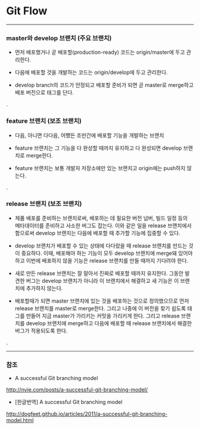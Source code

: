 # Git Flow
 
***

### master와 develop 브랜치 (주요 브랜치)

 - 먼저 배포했거나 곧 배포할(production-ready) 코드는 origin/master에 두고 관리한다.
 
 - 다음에 배포할 것을 개발하는 코드는 origin/develop에 두고 관리한다.
  
 - develop branch의 코드가 안정되고 배포할 준비가 되면 곧 master로 merge하고 배포 버전으로 태그를 단다.
 
.
 
### feature 브랜치 (보조 브랜치)

 - 다음, 아니면 다다음, 어쨌든 조만간에 배포할 기능을 개발하는 브랜치
 
 - feature 브랜치는 그 기능을 다 완성할 때까지 유지하고 다 완성되면 develop 브랜치로 merge한다.
 
 - feature 브랜치는 보통 개발자 저장소에만 있는 브랜치고 origin에는 push하지 않는다.
 
.
 
### release 브랜치 (보조 브랜치) 

 - 제품 배포를 준비하는 브랜치로써, 배포하는 데 필요한 버전 넘버, 빌드 일정 등의 메타데이터를 준비하고 사소한 버그도 잡는다. 이와 같은 일을 release 브랜치에서 함으로써 develop 브랜치는 다음에 배포할 때 추가할 기능에 집중할 수 있다. 

 - develop 브랜치가 배포할 수 있는 상태에 다다랐을 때 release 브랜치를 만드는 것이 중요하다. 이때, 배포해야 하는 기능이 모두 develop 브랜치에 merge돼 있어야 하고 이번에 배포하지 않을 기능은 release 브랜치를 만들 때까지 기다려야 한다.
 
 - 새로 만든 release 브랜치는 잘 말아서 진짜로 배포할 때까지 유지한다. 그동안 발견한 버그는 develop 브랜치가 아니라 이 브랜치에서 해결하고 새 기능은 이 브랜치에 추가하지 않는다.
 
 - 배포할때가 되면 master 브랜치에 있는 것을 배포하는 것으로 정의했으므로 먼저 release 브랜치를 master로 merge한다. 그리고 나중에 이 버전을 찾기 쉽도록 태그를 만들어 지금 master가 가리키는 커밋을 가리키게 한다. 그리고 release 브랜치를 develop 브랜치에 merge하고 다음에 배포할 때 release 브랜치에서 해결한 버그가 적용되도록 한다.

. 

***

### 참조

 - A successful Git branching model
 
  <http://nvie.com/posts/a-successful-git-branching-model/>

 - [한글번역] A successful Git branching model
 
  <http://dogfeet.github.io/articles/2011/a-successful-git-branching-model.html>

